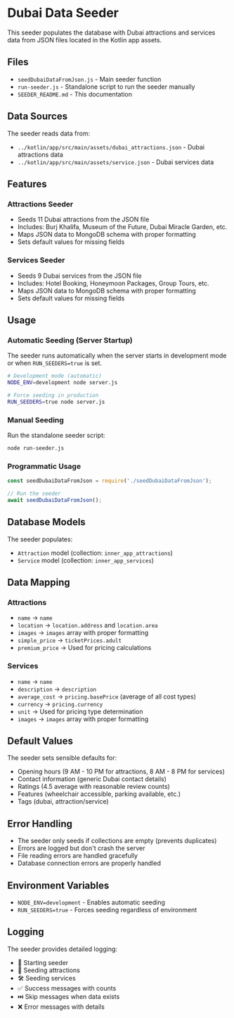# Dubai Data Seeder

This seeder populates the database with Dubai attractions and services data from JSON files located in the Kotlin app assets.

## Files

- `seedDubaiDataFromJson.js` - Main seeder function
- `run-seeder.js` - Standalone script to run the seeder manually
- `SEEDER_README.md` - This documentation

## Data Sources

The seeder reads data from:
- `../kotlin/app/src/main/assets/dubai_attractions.json` - Dubai attractions data
- `../kotlin/app/src/main/assets/service.json` - Dubai services data

## Features

### Attractions Seeder
- Seeds 11 Dubai attractions from the JSON file
- Includes: Burj Khalifa, Museum of the Future, Dubai Miracle Garden, etc.
- Maps JSON data to MongoDB schema with proper formatting
- Sets default values for missing fields

### Services Seeder
- Seeds 9 Dubai services from the JSON file
- Includes: Hotel Booking, Honeymoon Packages, Group Tours, etc.
- Maps JSON data to MongoDB schema with proper formatting
- Sets default values for missing fields

## Usage

### Automatic Seeding (Server Startup)
The seeder runs automatically when the server starts in development mode or when `RUN_SEEDERS=true` is set.

```bash
# Development mode (automatic)
NODE_ENV=development node server.js

# Force seeding in production
RUN_SEEDERS=true node server.js
```

### Manual Seeding
Run the standalone seeder script:

```bash
node run-seeder.js
```

### Programmatic Usage
```javascript
const seedDubaiDataFromJson = require('./seedDubaiDataFromJson');

// Run the seeder
await seedDubaiDataFromJson();
```

## Database Models

The seeder populates:
- `Attraction` model (collection: `inner_app_attractions`)
- `Service` model (collection: `inner_app_services`)

## Data Mapping

### Attractions
- `name` → `name`
- `location` → `location.address` and `location.area`
- `images` → `images` array with proper formatting
- `simple_price` → `ticketPrices.adult`
- `premium_price` → Used for pricing calculations

### Services
- `name` → `name`
- `description` → `description`
- `average_cost` → `pricing.basePrice` (average of all cost types)
- `currency` → `pricing.currency`
- `unit` → Used for pricing type determination
- `images` → `images` array with proper formatting

## Default Values

The seeder sets sensible defaults for:
- Opening hours (9 AM - 10 PM for attractions, 8 AM - 8 PM for services)
- Contact information (generic Dubai contact details)
- Ratings (4.5 average with reasonable review counts)
- Features (wheelchair accessible, parking available, etc.)
- Tags (dubai, attraction/service)

## Error Handling

- The seeder only seeds if collections are empty (prevents duplicates)
- Errors are logged but don't crash the server
- File reading errors are handled gracefully
- Database connection errors are properly handled

## Environment Variables

- `NODE_ENV=development` - Enables automatic seeding
- `RUN_SEEDERS=true` - Forces seeding regardless of environment

## Logging

The seeder provides detailed logging:
- 🌱 Starting seeder
- 📍 Seeding attractions
- 🛠️ Seeding services
- ✅ Success messages with counts
- ⏭️ Skip messages when data exists
- ❌ Error messages with details 